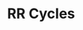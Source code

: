 ---
title: "RR Cycles"
url: /bangalore/rr-cycles-swamy-vivekananda-road-old-madras-road-kadiranapalya-indira-nagar/
shop: Sport
---